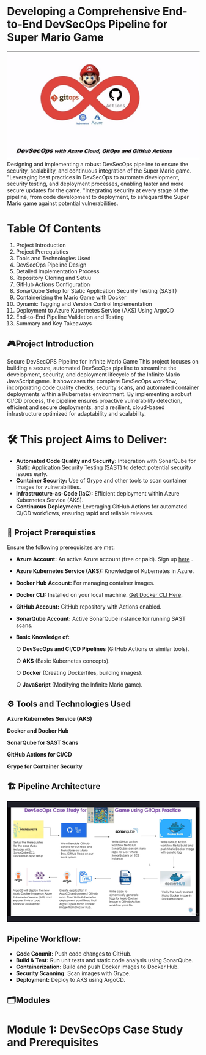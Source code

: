 # Developing a Comprehensive End-to-End DevSecOps Pipeline for Super Mario Game

![screenshot](https://github.com/sowmyavallepu/DevSecOPS-Project/blob/9ad0ca7bf44acf0aff2a6da3b4cd2a8b344069b2/Screenshot%20(7).png)
Designing and implementing a robust DevSecOps pipeline to ensure the security, scalability, and continuous integration of the Super Mario game.
"Leveraging best practices in DevSecOps to automate development, security testing, and deployment processes, enabling faster and more secure updates for the game.
"Integrating security at every stage of the pipeline, from code development to deployment, to safeguard the Super Mario game against potential vulnerabilities.
# Table Of Contents
1. Project Introduction
2. Project Prerequisties
3. Tools and Technologies Used
4. DevSecOps Pipeline Design
5. Detailed Implementation Process
6. Repository Cloning and Setuu
7. GitHub Actions Configuration
8. SonarQube Setup for Static Application Security Testing (SAST)
9. Containerizing the Mario Game with Docker
10. Dynamic Tagging and Version Control Implementation
11. Deployment to Azure Kubernetes Service (AKS) Using ArgoCD
12. End-to-End Pipeline Validation and Testing
13. Summary and Key Takeaways

## 🎮Project Introduction
Secure DevSecOPS Pipeline for Infinite Mario Game
This project focuses on building a secure, automated DevSecOps pipeline to streamline the development, security, and deployment lifecycle of the Infinite Mario JavaScript game. It showcases the complete DevSecOps workflow, incorporating code quality checks, security scans, and automated container deployments within a Kubernetes environment. By implementing a robust CI/CD process, the pipeline ensures proactive vulnerability detection, efficient and secure deployments, and a resilient, cloud-based infrastructure optimized for adaptability and scalability.
# 🛠️ This project Aims to Deliver:
- **Automated Code Quality and Security:** Integration with SonarQube for Static Application Security Testing (SAST) to detect potential security issues early.
- **Container Security:** Use of Grype and other tools to scan container images for vulnerabilities.
- **Infrastructure-as-Code (IaC):** Efficient deployment within Azure Kubernetes Service (AKS).
- **Continuous Deployment:** Leveraging GitHub Actions for automated CI/CD workflows, ensuring rapid and reliable releases.

## 📝 Project Prerequisties
Ensure the following prerequisites are met:

- **Azure Account:** An active Azure account (free or paid). Sign up [here](https://azure.microsoft.com/en-us/pricing/purchase-options/azure-account?icid=azurefreeaccount) .
- **Azure Kubernetes Service (AKS):** Knowledge of Kubernetes in Azure.
- **Docker Hub Account:** For managing container images.
- **Docker CLI:** Installed on your local machine. [Get Docker CLI Here](https://www.docker.com/products/docker-desktop/).
- **GitHub Account:** GitHub repository with Actions enabled.
- **SonarQube Account:** Active SonarQube instance for running SAST scans.
- **Basic Knowledge of:**

     ○ **DevSecOps and CI/CD Pipelines** (GitHub Actions or similar tools).
  
     ○ **AKS** (Basic Kubernetes concepts).
  
     ○ **Docker** (Creating Dockerfiles, building images).
  
     ○ **JavaScript** (Modifying the Infinite Mario game).
  

## ⚙️ Tools and Technologies Used

**Azure Kubernetes Service (AKS)**

**Docker and Docker Hub**

**SonarQube for SAST Scans**

**GitHub Actions for CI/CD**

**Grype for Container Security**

## 🏗️ Pipeline Architecture

![image alt](https://github.com/sowmyavallepu/DevSecOPS-Project/blob/af5f3afc552ed6117cf2268a3358e0bfb5b5f6d8/Screenshot%20(3).png)

## Pipeline Workflow:

- **Code Commit:** Push code changes to GitHub.
- **Build & Test:** Run unit tests and static code analysis using SonarQube.
- **Containerization:** Build and push Docker images to Docker Hub.
- **Security Scanning:** Scan images with Grype.
- **Deployment:** Deploy to AKS using ArgoCD.
## 🗂️Modules
# Module 1: DevSecOps Case Study and Prerequisites
